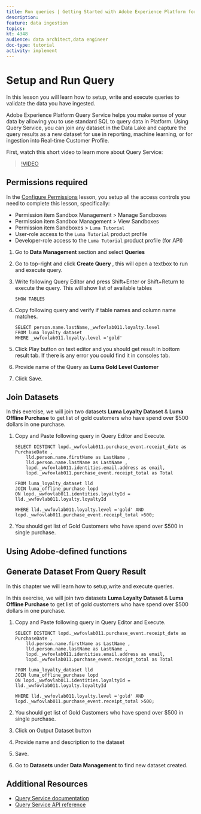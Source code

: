```yaml
---
title: Run queries | Getting Started with Adobe Experience Platform for Data Architects and Data Engineers
description: 
feature: data ingestion
topics: 
kt: 4348
audience: data architect,data engineer
doc-type: tutorial
activity: implement
---
```


# Setup and Run Query

In this lesson you will learn how to setup, write and execute queries to validate the data you have ingested.

Adobe Experience Platform Query Service helps you make sense of your data by allowing you to use standard SQL to query data in Platform. Using Query Service, you can join any dataset in the Data Lake and capture the query results as a new dataset for use in reporting, machine learning, or for ingestion into Real-time Customer Profile. 

First, watch this short video to learn more about Query Service:
>[!VIDEO](https://video.tv.adobe.com/v/29795?quality=12&learn=on)

## Permissions required

In the [Configure Permissions](configure-permissions.md) lesson, you setup all the access controls you need to complete this lesson, specifically:

* Permission item Sandbox Management > Manage Sandboxes
* Permission item Sandbox Management > View Sandboxes
* Permission item Sandboxes > `Luma Tutorial`
* User-role access to the `Luma Tutorial` product profile
* Developer-role access to the `Luma Tutorial` product profile (for API)

1. Go to **Data Management** section and select **Queries**
1. Go to top-right and click **Create Query** , this will open a textbox to run and execute query.
1. Write following Query Editor and press Shift+Enter or Shift+Return to execute the query. This will show list of available tables

    ```
    SHOW TABLES
    ```

1. Copy following query and verify if table names and column name matches.
   
    ```
    SELECT person.name.lastName,_wwfovlab011.loyalty.level
    FROM luma_loyalty_dataset
    WHERE _wwfovlab011.loyalty.level ='gold'

    ```

1. Click Play button on text editor and you should get result in bottom result tab. If there is any error you could find it in consoles tab.
1. Provide name of the Query as **Luma Gold Level Customer**
1. Click Save.


## Join Datasets

In this exercise, we will join two datasets **Luma Loyalty Dataset** & **Luma Offline Purchase** to get list of gold customers who have spend over $500 dollars in one purchase.

1. Copy and Paste following query in Query Editor and Execute.
    
    ```
    SELECT DISTINCT lopd._wwfovlab011.purchase_event.receipt_date as PurchaseDate ,
        lld.person.name.firstName as LastName ,
        lld.person.name.lastName as LastName ,
        lopd._wwfovlab011.identities.email.address as email,
        lopd._wwfovlab011.purchase_event.receipt_total as Total

    FROM luma_loyalty_dataset lld
    JOIN luma_offline_purchase lopd
    ON lopd._wwfovlab011.identities.loyaltyId = lld._wwfovlab011.loyalty.loyaltyId

    WHERE lld._wwfovlab011.loyalty.level ='gold' AND lopd._wwfovlab011.purchase_event.receipt_total >500;
    ```

1. You should get list of Gold Customers who have spend over $500 in single purchase.


## Using Adobe-defined functions

## Generate Dataset From Query Result

In this chapter we will learn how to setup,write and execute queries.


In this exercise, we will join two datasets **Luma Loyalty Dataset** & **Luma Offline Purchase** to get list of gold customers who have spend over $500 dollars in one purchase.

1. Copy and Paste following query in Query Editor and Execute.

    ```
    SELECT DISTINCT lopd._wwfovlab011.purchase_event.receipt_date as PurchaseDate ,
        lld.person.name.firstName as LastName ,
        lld.person.name.lastName as LastName ,
        lopd._wwfovlab011.identities.email.address as email,
        lopd._wwfovlab011.purchase_event.receipt_total as Total

    FROM luma_loyalty_dataset lld
    JOIN luma_offline_purchase lopd
    ON lopd._wwfovlab011.identities.loyaltyId = lld._wwfovlab011.loyalty.loyaltyId

    WHERE lld._wwfovlab011.loyalty.level ='gold' AND lopd._wwfovlab011.purchase_event.receipt_total >500;
    ```

1. You should get list of Gold Customers who have spend over $500 in single purchase.
1. Click on Output Dataset button
1. Provide name and description to the dataset
1. Save.
1. Go to **Datasets** under **Data Management** to find new dataset created.

## Additional Resources

* [Query Service documentation](https://docs.adobe.com/content/help/en/experience-platform/query/home.html)
* [Query Service API reference](https://www.adobe.io/apis/experienceplatform/home/api-reference.html#!acpdr/swagger-specs/qs-api.yaml)